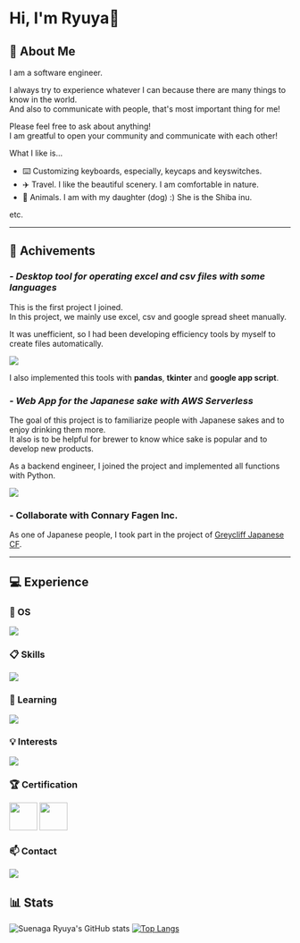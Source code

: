 # Hi, I'm Ryuya👋

## :frowning_person: About Me
I am a software engineer.

I always try to experience whatever I can because there are many things to know in the world.<br/>
And also to communicate with people, that's most important thing for me!

Please feel free to ask about anything!<br/>
I am greatful to open your community and communicate with each other!

What I like is...
- :keyboard: Customizing keyboards, especially, keycaps and keyswitches.
- :airplane: Travel. I like the beautiful scenery. I am comfortable in nature.
- :dog: Animals. I am with my daughter (dog) :) She is the Shiba inu.

etc.

---

## :open_file_folder: Achivements

### **_- Desktop tool for operating excel and csv files with some languages_**
This is the first project I joined.<br/>
In this project, we mainly use excel, csv and google spread sheet manually.

It was unefficient, so I had been developing efficiency tools by myself to create files automatically.

<p align="left">
  <a href="https://skillicons.dev">
    <img src="https://skillicons.dev/icons?i=js,python,powershell,windows" />
  </a>
</p>

I also implemented this tools with **pandas**, **tkinter** and **google app script**.


### **_- Web App for the Japanese sake with AWS Serverless_**
The goal of this project is to familiarize people with Japanese sakes and to enjoy drinking them more.<br/>
It also is to be helpful for brewer to know whice sake is popular and to develop new products.

As a backend engineer, I joined the project and implemented all functions with Python.

<p align="left">
  <a href="https://skillicons.dev">
    <img src="https://skillicons.dev/icons?i=aws,dynamodb,react,python" />
  </a>
</p>

### **- Collaborate with Connary Fagen Inc.**
As one of Japanese people, I took part in the project of [Greycliff Japanese CF](https://connary.com/greycliff_japanese.html).

---

## :computer: Experience

### :apple: OS
<p align="left">
  <a href="https://skillicons.dev">
    <img src="https://skillicons.dev/icons?i=windows,apple,linux,ubuntu&perline=10" />
  </a>
</p>

### :clipboard: Skills
<p align="left">
  <a href="https://skillicons.dev">
    <img src="https://skillicons.dev/icons?i=html,css,js,php,python,mysql,git,github,md,vscode,wordpress,aws,dynamodb,powershell&perline=10" />
  </a>
</p>

### :open_book: Learning
<p align="left">
  <a href="https://skillicons.dev">
    <img src="https://skillicons.dev/icons?i=ts,nodejs,react,java,flask,laravel,bun,docker,vite,gatsby,blender&perline=10" />
  </a>
</p>

### :bulb: Interests
<p align="left">
  <a href="https://skillicons.dev">
    <img src="https://skillicons.dev/icons?i=vue,solidjs,dart,elixir,rust,go,julia,elysia,vuetify,django,electron,astro,flutter,prisma,tauri&perline=10" />
  </a>
</p>

### :trophy: Certification
<span>
  <img width="50px" height="50px" src="https://images.credly.com/images/3599ecf5-baa4-4b3d-87b4-501a48a125c9/Japan_Silver_Java_SE_Programmer_Badge__1_.png">
  <img width="50px" height="50px" src="https://images.credly.com/images/00634f82-b07f-4bbd-a6bb-53de397fc3a6/image.png">
</span>

### :mailbox: Contact
<p align="left">
  <a href="https://skillicons.dev">
    <img src="https://skillicons.dev/icons?i=discord,gmail,instagram,twitter" />
  </a>
</p>

## :bar_chart: Stats
![Suenaga Ryuya's GitHub stats](https://github-readme-stats.vercel.app/api?username=Suenaga-Ryuya&show_icons=true&theme=radical)
[![Top Langs](https://github-readme-stats.vercel.app/api/top-langs/?username=Suenaga-Ryuya&hide_progress=false)](https://github.com/anuraghazra/github-readme-stats)
